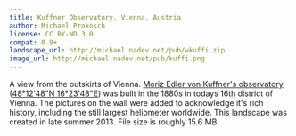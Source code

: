 ```yaml
---
title: Kuffner Observatory, Vienna, Austria
author: Michael Prokosch
license: CC BY-ND 3.0
compat: 0.9+
landscape_url: http://michael.nadev.net/pub/wkuffi.zip
image_url: http://michael.nadev.net/pub/kuffi.png
---
```

A view from the outskirts of Vienna. <a href="http://www.planetarium-wien.at/astronomie_kuffner.html">Moriz Edler von Kuffner's observatory</a> (<a href="http://wikimapia.org/#lang=en&lat=48.212853&lon=16.291459&z=18&m=b">48°12'48"N 16°23'48"E</a>) was built in the 1880s in todays 16th district of Vienna. 
The pictures on the wall were added to acknowledge it's rich history, including the still largest heliometer worldwide. This landscape was created in late summer 2013. File size is roughly 15.6 MB.